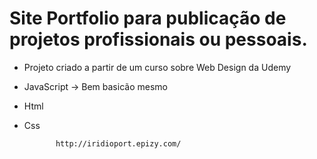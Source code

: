    # Site Portfolio para publicação de projetos profissionais ou pessoais.

 - Projeto criado a partir de um curso sobre Web Design da Udemy
 - JavaScript -> Bem basicão mesmo
 - Html
 - Css
 
              http://iridioport.epizy.com/

